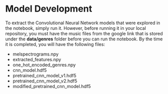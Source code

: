 # Model Development

To extract the Convolutional Neural Network models that were explored in the notebook, simply run it. However, before running it in your local repository, you must have the music files from the google link that is stored under the **data/genres** folder before you can run the notebook. By the time it is completed, you will have the following files:

 * melspectrograms.npy
 * extracted_features.npy
 * one_hot_encoded_genres.npy
 * cnn_model.hdf5
 * pretrained_cnn_model_v1.hdf5
 * pretrained_cnn_model_v2.hdf5
 * modified_pretrained_cnn_model.hdf5
